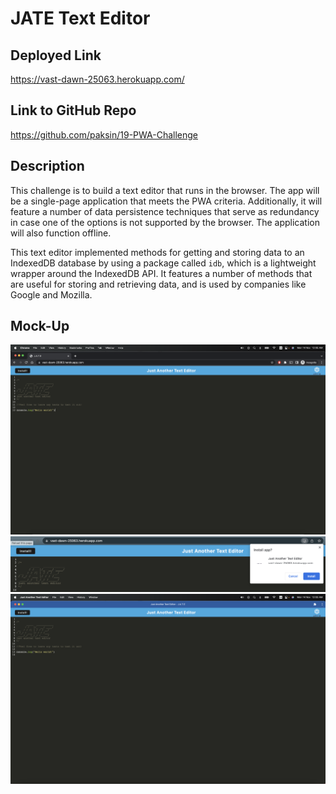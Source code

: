 # JATE Text Editor

## Deployed Link

https://vast-dawn-25063.herokuapp.com/

## Link to GitHub Repo

https://github.com/paksin/19-PWA-Challenge

## Description

This challenge is to build a text editor that runs in the browser. The app will be a single-page application that meets the PWA criteria. Additionally, it will feature a number of data persistence techniques that serve as redundancy in case one of the options is not supported by the browser. The application will also function offline.

This text editor implemented methods for getting and storing data to an IndexedDB database by using a package called `idb`, which is a lightweight wrapper around the IndexedDB API. It features a number of methods that are useful for storing and retrieving data, and is used by companies like Google and Mozilla.

## Mock-Up

![WebSite](./assets/webpage.png)
![Installation](./assets/install.png)
![Local-App](./assets/local-app.png)
